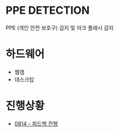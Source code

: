 PPE DETECTION
===========

PPE (개인 안전 보호구) 감지 및 아크 플래시 감지

# 하드웨어
- 웹캠
- 데스크탑

# 진행상황
- [0814 - 피드백 진행](/feedback/0814.md)